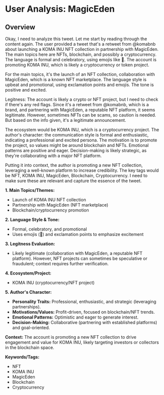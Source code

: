 # User Analysis: MagicEden

## Overview

<think>
Okay, I need to analyze this tweet. Let me start by reading through the content again. The user provided a tweet that's a retweet from @komabnb about launching a KOMA INU NFT collection in partnership with MagicEden. The main topics here are NFTs, blockchain, and possibly a cryptocurrency. The language is formal and celebratory, using emojis like 🎉. The account is promoting KOMA INU, which is likely a cryptocurrency or token project.

For the main topics, it's the launch of an NFT collection, collaboration with MagicEden, which is a known NFT marketplace. The language style is upbeat and promotional, using exclamation points and emojis. The tone is positive and excited. 

Legitness: The account is likely a crypto or NFT project, but I need to check if there's any red flags. Since it's a retweet from @komabnb, which is a brand, and partnering with MagicEden, a reputable NFT platform, it seems legitimate. However, sometimes NFTs can be scams, so caution is needed. But based on the info given, it's a legitimate announcement.

The ecosystem would be KOMA INU, which is a cryptocurrency project. The author's character: the communication style is formal and enthusiastic, indicating a professional and excited persona. The motivation is to promote the project, so values might be around blockchain and NFTs. Emotional patterns are positive and eager. Decision-making is likely strategic, as they're collaborating with a major NFT platform.

Putting it into context, the author is promoting a new NFT collection, leveraging a well-known platform to increase credibility. The key tags would be NFT, KOMA INU, MagicEden, Blockchain, Cryptocurrency. I need to make sure these are relevant and capture the essence of the tweet.
</think>

**1. Main Topics/Themes:**  
- Launch of KOMA INU NFT collection  
- Partnership with MagicEden (NFT marketplace)  
- Blockchain/cryptocurrency promotion  

**2. Language Style & Tone:**  
- Formal, celebratory, and promotional  
- Uses emojis (🎉) and exclamation points to emphasize excitement  

**3. Legitness Evaluation:**  
- Likely legitimate (collaboration with MagicEden, a reputable NFT platform). However, NFT projects can sometimes be speculative or fraudulent; context requires further verification.  

**4. Ecosystem/Project:**  
- KOMA INU (cryptocurrency/NFT project)  

**5. Author's Character:**  
- **Personality Traits:** Professional, enthusiastic, and strategic (leveraging partnerships).  
- **Motivations/Values:** Profit-driven, focused on blockchain/NFT trends.  
- **Emotional Patterns:** Optimistic and eager to generate interest.  
- **Decision-Making:** Collaborative (partnering with established platforms) and goal-oriented.  

**Context:** The account is promoting a new NFT collection to drive engagement and value for KOMA INU, likely targeting investors or collectors in the blockchain space.  

**Keywords/Tags:**  
- NFT  
- KOMA INU  
- MagicEden  
- Blockchain  
- Cryptocurrency